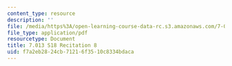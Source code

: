 ```yaml
---
content_type: resource
description: ''
file: /media/https%3A/open-learning-course-data-rc.s3.amazonaws.com/7-013-introductory-biology-spring-2018/f7a2eb2824cb71216f3510c8334bdaca_MIT7_013s18R8Q.pdf
file_type: application/pdf
resourcetype: Document
title: 7.013 S18 Recitation 8
uid: f7a2eb28-24cb-7121-6f35-10c8334bdaca
---
```

